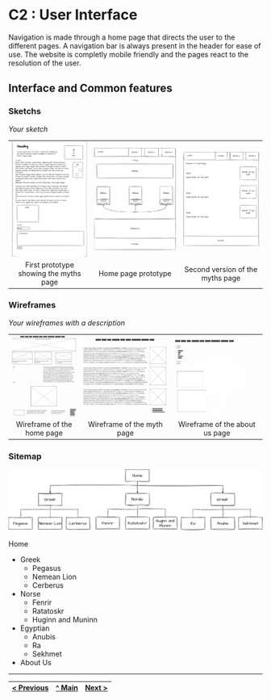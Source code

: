 # C2 : User Interface

Navigation is made through a home page that directs the user to the different pages. A navigation bar is always present in the header for ease of use. The website is completly mobile friendly and the pages react to the resolution of the user.

## Interface and Common features

### Sketchs

_Your sketch_

| | | |
:---: | :---: | :---: 
![An alternative description](images/Prototype1.png) | ![An alternative description](images/prototype2.png) | ![An alternative description](images/prototype3.png)
First prototype showing the myths page|  Home page prototype | Second version of the myths page



### Wireframes

_Your wireframes with a description_  

| | | |
:---: | :---: | :---: 
![An alternative description](images/wareframe1.png) | ![An alternative description](images/wareframe2.png) | ![An alternative description](images/wareframe3.png) 
Wireframe of the home page | Wireframe of the myth page | Wireframe of the about us page


### Sitemap

![An alternative description](images/sitemap.jpg)  

Home
- Greek
	- Pegasus
	- Nemean Lion
	- Cerberus
- Norse
	- Fenrir
	- Ratatoskr
	- Huginn and Muninn
- Egyptian
	- Anubis
	- Ra
	- Sekhmet
- About Us



---
[< Previous](c1.md) | [^ Main](../../../) | [Next >](c3.md)
:--- | :---: | ---: 
